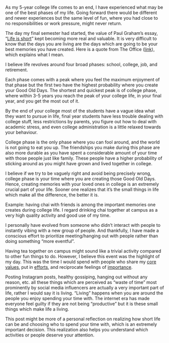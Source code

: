 As my 5-year college life comes to an end, I have experienced what may be one of the best phases of my life. Going forward there would be different and newer experiences but the same level of fun, where you had close to no responsibilities or work pressure, might never return.

The day my final semester had started, the value of Paul Graham’s essay, “[Life is short](http://paulgraham.com/vb.html)” kept becoming more real and valuable. It is very difficult to know that the days you are living are the days which are going to be your best memories you have created. Here is a quote from The Office ([link](https://youtu.be/0Gvk0_6p_-s)), which explains what I mean.

I believe life revolves around four broad phases: school, college, job, and retirement.

Each phase comes with a peak where you feel the maximum enjoyment of that phase but the first two have the highest probability where you create your Good Old Days. The shortest and quickest peak is of college phase, where within 3-5 years you reach the peak of your college life, in your final year, and you get the most out of it.

By the end of your college most of the students have a vague idea what they want to pursue in life, final year students have less trouble dealing with college stuff, less restrictions by parents, you figure out how to deal with academic stress, and even college administration is a little relaxed towards your behaviour.

College phase is the only phase where you can fool around, and the world is not going to eat you up. The friendships you make during this phase are also more durable as you have spent a considerable amount of your time with those people just like family. These people have a higher probability of sticking around as you might have grown and lived together in college.

I believe if we try to be vaguely right and avoid being precisely wrong, college phase is your time where you are creating those Good Old Days. Hence, creating memories with your loved ones in college is an extremely crucial part of your life. Sooner one realizes that it’s the small things in life which make all the difference, the better it is.

Example: having chai with friends is among the important memories one creates during college life. I regard drinking chai together at campus as a very high quality activity and good use of my time.

I personally have evolved from someone who didn’t interact with people to instantly vibing with a new group of people. And thankfully, I have made a conscious effort to prioritize meeting/hanging out with people rather than doing something “more eventful”. 

Having tea together on campus might sound like a trivial activity compared to other fun things to do. However, I believe this event was the highlight of my day. This was the time I would spend with people who share my [core values](https://arjunbadola.blog/core-values/), put in [efforts](https://arjunbadola.blog/Efforts/), and reciprocate feelings of [importance](https://arjunbadola.blog/Importance/).

Posting Instagram posts, healthy gossiping, hanging out without any reason, etc. all these things which are perceived as “waste of time” most prominently by social media influencers are actually a very important part of life, rather I would say it is living. “Living” happens when you are around the people you enjoy spending your time with. The internet era has made everyone feel guilty if they are not being “productive” but it is these small things which make life a living.

This post might be more of a personal reflection on realizing how short life can be and choosing who to spend your time with, which is an extremely important decision. This realization also helps you understand which activities or people deserve your attention.
